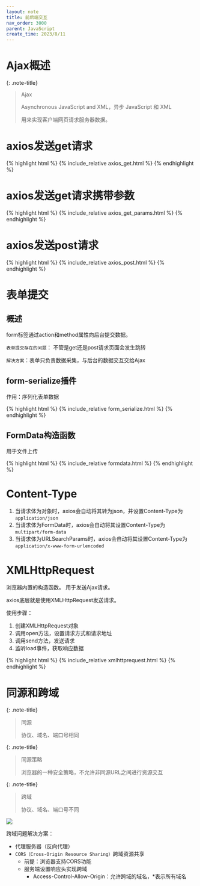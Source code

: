 ```yaml
---
layout: note
title: 前后端交互
nav_order: 3000
parent: JavaScript
create_time: 2023/8/11
---
```


# Ajax概述

{: .note-title}
> Ajax
>
> Asynchronous JavaScript and XML，异步 JavaScript 和 XML
>
> 用来实现客户端网页请求服务器数据。

# axios发送get请求

{% highlight html %}
{% include_relative axios_get.html %}
{% endhighlight %}

# axios发送get请求携带参数

{% highlight html %}
{% include_relative axios_get_params.html %}
{% endhighlight %}

# axios发送post请求

{% highlight html %}
{% include_relative axios_post.html %}
{% endhighlight %}

# 表单提交

## 概述

form标签通过action和method属性向后台提交数据。

`表单提交存在的问题`： 不管是get还是post请求页面会发生跳转

`解决方案`：表单只负责数据采集，与后台的数据交互交给Ajax

## form-serialize插件

作用：序列化表单数据

{% highlight html %}
{% include_relative form_serialize.html %}
{% endhighlight %}

## FormData构造函数

用于文件上传

{% highlight html %}
{% include_relative formdata.html %}
{% endhighlight %}

# Content-Type

1. 当请求体为对象时，axios会自动将其转为json，并设置Content-Type为`application/json`
2. 当请求体为FormData时，axios会自动将其设置Content-Type为`multipart/form-data`
3. 当请求体为URLSearchParams时，axios会自动将其设置Content-Type为`application/x-www-form-urlencoded`

# XMLHttpRequest

浏览器内置的构造函数。 用于发送Ajax请求。

axios底层就是使用XMLHttpRequest发送请求。

使用步骤：

1. 创建XMLHttpRequest对象
2. 调用open方法，设置请求方式和请求地址
3. 调用send方法，发送请求
4. 监听load事件，获取响应数据

{% highlight html %}
{% include_relative xmlhttprequest.html %}
{% endhighlight %}

# 同源和跨域

{: .note-title}
> 同源
>
> 协议、域名、端口号相同

{: .note-title}
> 同源策略
>
> 浏览器的一种安全策略，不允许非同源URL之间进行资源交互

{: .note-title}
> 跨域
>
> 协议、域名、端口号不同

![](https://cdn.jsdelivr.net/gh/luguosong/images@master/blog-img/202308230941861-%E8%B7%A8%E5%9F%9F%E9%97%AE%E9%A2%98.png)

跨域问题解决方案：

- 代理服务器（反向代理）
- `CORS（Cross-Origin Resource Sharing）`跨域资源共享
    - 前提：浏览器支持CORS功能
    - 服务端设置响应头实现跨域
        - Access-Control-Allow-Origin：允许跨域的域名，*表示所有域名
